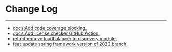 # Change Log
---

- [docs:Add code coverage blocking.](https://github.com/Tencent/spring-cloud-tencent/pull/838)
- [docs:Add license checker GitHub Action.](https://github.com/Tencent/spring-cloud-tencent/pull/840)
- [refactor:move loadbalancer to discovery module.](https://github.com/Tencent/spring-cloud-tencent/pull/846)
- [feat:update spring framework version of 2022 branch.](https://github.com/Tencent/spring-cloud-tencent/pull/851)
